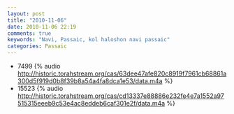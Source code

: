 ```yaml
---
layout: post
title: "2010-11-06"
date: 2010-11-06 22:19
comments: true
keywords: "Navi, Passaic, kol haloshon navi passaic" 
categories: Passaic 
---
```


 * 7499 {% audio http://historic.torahstream.org/cas/63dee47afe820c8919f7961cb68861a300d5f919d0b8f39b8a54a4fa8dca1e53/data.m4a %}
 * 15523 {% audio http://historic.torahstream.org/cas/cd13337e88886e232fe4e7a1552a97515315eeeb9c53e4ac8eddeb6caf301e2f/data.m4a %}


